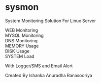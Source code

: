 sysmon
======

System Monitoring Solution For Linux Server

WEB Monitoring<br>
MYSQL Monitoring<br>
DNS Monitoring<br>
MEMORY Usage<br>
DISK Usage<br>
SYSTEM Load<br>

With Logger/SMS and Email Alert

Created By Ishanka Anuradha Ranasooriya
